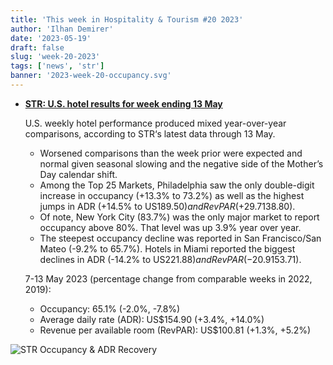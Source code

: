 ```yaml
---
title: 'This week in Hospitality & Tourism #20 2023'
author: 'Ilhan Demirer'
date: '2023-05-19'
draft: false
slug: 'week-20-2023'
tags: ['news', 'str']
banner: '2023-week-20-occupancy.svg'
---
```


- **[STR: U.S. hotel results for week ending 13 May](https://str.com/press-release/str-us-hotel-results-week-ending-13-may)**

  U.S. weekly hotel performance produced mixed year-over-year comparisons, according to STR‘s latest data through 13 May.

  - Worsened comparisons than the week prior were expected and normal given seasonal slowing and the negative side of the Mother’s Day calendar shift.
  - Among the Top 25 Markets, Philadelphia saw the only double-digit increase in occupancy (+13.3% to 73.2%) as well as the highest jumps in ADR (+14.5% to US$189.50) and RevPAR (+29.7% to US$138.80).
  - Of note, New York City (83.7%) was the only major market to report occupancy above 80%. That level was up 3.9% year over year.
  - The steepest occupancy decline was reported in San Francisco/San Mateo (-9.2% to 65.7%). Hotels in Miami reported the biggest declines in ADR (-14.2% to US$221.88) and RevPAR (-20.9% to US$153.71).

  7-13 May 2023 (percentage change from comparable weeks in 2022, 2019):

  - Occupancy: 65.1% (-2.0%, -7.8%)
  - Average daily rate (ADR): US$154.90 (+3.4%, +14.0%)
  - Revenue per available room (RevPAR): US$100.81 (+1.3%, +5.2%)

![STR Occupancy & ADR Recovery](/images/blogimages/2023-week-20-occupancy.svg)
